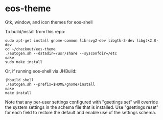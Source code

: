 # eos-theme
Gtk, window, and icon themes for eos-shell

To build/install from this repo:
```
sudo apt-get install gnome-common librsvg2-dev libgtk-3-dev libgtk2.0-dev
cd ~/checkout/eos-theme
./autogen.sh --datadir=/usr/share --sysconfdir=/etc
make
sudo make install
```

Or, if running eos-shell via JHBuild:
```
jhbuild shell
./autogen.sh --prefix=$HOME/gnome/install
make
make install
```

Note that any per-user settings configured with "gsettings set"
will override the system settings in the schema file that is installed.
Use "gsettings reset" for each field to restore the default
and enable use of the settings schema.
